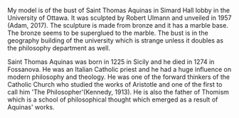 My model is of the bust of Saint Thomas Aquinas in Simard Hall lobby in the University of Ottawa. It was sculpted by Robert Ulmann and unveiled in 1957 (Adam, 2017). The sculpture is made from bronze and it has a marble base. The bronze seems to be superglued to the marble. The bust is in the geography building of the university which is strange unless it doubles as the philosophy department as well.

Saint Thomas Aquinas was born in 1225 in Sicily and he died in 1274 in Fossanova. He was an Italian Catholic priest and he had a huge influence on modern philosophy and theology. He was one of the forward thinkers of the Catholic Church who studied the works of Aristotle and one of the first to call him 'The Philosopher'(Kennedy, 1913). He is also the father of Thomism which is a school of philosophical thought which emerged as a result of Aquinas' works. 

